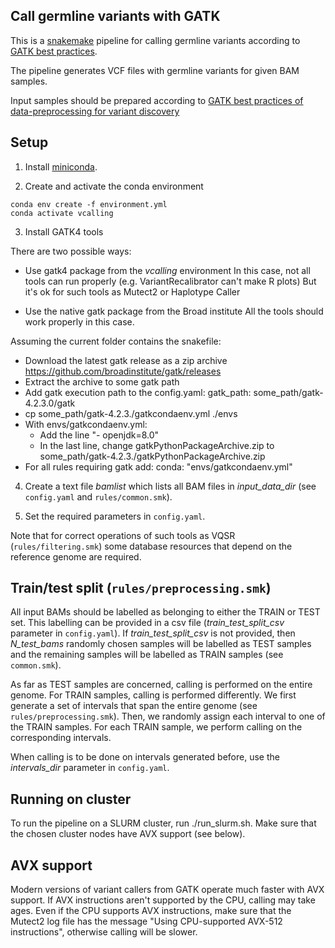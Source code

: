 ## Call germline variants with GATK

This is a [snakemake](https://snakemake.readthedocs.io/en/stable/) pipeline for calling germline variants according to [GATK best practices](https://gatk.broadinstitute.org/hc/en-us/articles/360035535932-Germline-short-variant-discovery-SNPs-Indels-).

The pipeline generates VCF files with germline variants for given BAM samples.

Input samples should be prepared according to [GATK best practices of data-preprocessing for variant discovery](https://gatk.broadinstitute.org/hc/en-us/articles/360035535912-Data-pre-processing-for-variant-discovery)

## Setup

1. Install  [miniconda](https://docs.conda.io/projects/conda/en/latest/user-guide/install/index.html).

2. Create and activate the conda environment

```
conda env create -f environment.yml
conda activate vcalling

```

3. Install GATK4 tools

There are two possible ways:

-  Use gatk4 package from the *vcalling* environment
In this case, not all tools can run properly (e.g. VariantRecalibrator can't make R plots)
But it's ok for such tools as Mutect2 or Haplotype Caller

- Use the native gatk package from the Broad institute
All the tools should work properly in this case.

Assuming the current folder contains the snakefile:

- Download the latest gatk release as a zip archive
https://github.com/broadinstitute/gatk/releases
- Extract the archive to some gatk path
- Add gatk execution path to the config.yaml:
  gatk_path: some_path/gatk-4.2.3.0/gatk
- cp some_path/gatk-4.2.3./gatkcondaenv.yml ./envs
- With envs/gatkcondaenv.yml:
  * Add the line
    "- openjdk=8.0"
  * In the last line,
    change gatkPythonPackageArchive.zip to some_path/gatk-4.2.3./gatkPythonPackageArchive.zip
- For all rules requiring gatk add:
  conda:
    "envs/gatkcondaenv.yml"

4. Create a text file  *bamlist* which lists all BAM files in *input_data_dir* (see `config.yaml` and `rules/common.smk`).

5. Set the required parameters in `config.yaml`.

Note that for correct operations of such tools as VQSR (`rules/filtering.smk`) some database resources that depend on the reference genome are required.

## Train/test split (`rules/preprocessing.smk`)

All input BAMs should be labelled as belonging to either the TRAIN  or TEST set. This labelling can be provided in a csv file (*train_test_split_csv* parameter in `config.yaml`). If *train_test_split_csv* is not provided, then *N_test_bams* randomly chosen samples will be labelled as TEST samples and the remaining samples will be labelled as TRAIN samples (see `common.smk`).

As far as TEST samples are concerned, calling is performed on the entire genome. For TRAIN samples, calling is performed differently. We first generate a set of intervals that span the entire genome (see `rules/preprocessing.smk`). Then, we randomly assign each interval to one of the TRAIN samples. For each TRAIN sample, we perform calling on the corresponding intervals.

When calling is to be done on intervals generated before, use the *intervals_dir* parameter in `config.yaml`.

## Running on cluster

To run the pipeline on a SLURM cluster, run ./run_slurm.sh.
Make sure that the chosen cluster nodes have AVX support (see below).

## AVX support

Modern versions of variant callers from GATK operate much faster with AVX support.
If AVX instructions aren't supported by the CPU, calling may take ages.
Even if the CPU supports AVX instructions, make sure that the Mutect2 log file
has the message "Using CPU-supported AVX-512 instructions", otherwise
calling will be slower.
